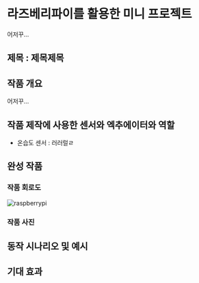 # 라즈베리파이를 활용한 미니 프로젝트
어저꾸...

## 제목 : 제목제목

## 작품 개요
어저꾸...

## 작품 제작에 사용한 센서와 엑추에이터와 역할

- 온습도 센서 : 러러럴ㄹ 

## 완성 작품

### 작품 회로도

![raspberrypi](https://github.com/hyunju-mobile/orange/assets/131326632/ff9a36e8-4f53-45fd-b703-d839068fb168)

### 작품 사진

## 동작 시나리오 및 예시

## 기대 효과

